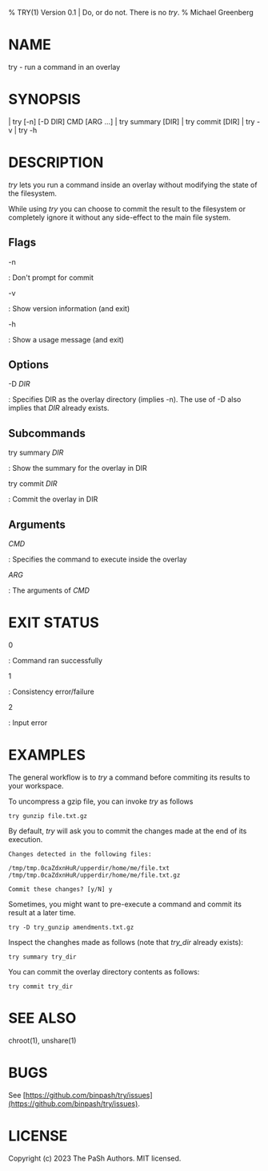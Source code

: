 % TRY(1) Version 0.1 | Do, or do not. There is no *try*.
% Michael Greenberg

# NAME

try - run a command in an overlay

# SYNOPSIS
| try [-n] [-D DIR] CMD [ARG ...]
| try summary [DIR]
| try commit [DIR]
| try -v
| try -h

# DESCRIPTION

*try* lets you run a command inside an overlay without modifying the state of the filesystem.

While using *try* you can choose to commit the result to the filesystem or completely ignore it without any side-effect to the main file system.

## Flags

-n

: Don't prompt for commit

-v

: Show version information (and exit)
  
-h

: Show a usage message (and exit)


## Options

-D *DIR*

: Specifies DIR as the overlay directory (implies -n). The use of -D also implies that *DIR* already exists.

## Subcommands

try summary *DIR*   

: Show the summary for the overlay in DIR

try commit *DIR*

: Commit the overlay in DIR

## Arguments
 
*CMD*

: Specifies the command to execute inside the overlay

*ARG*

: The arguments of *CMD*

# EXIT STATUS

0

: Command ran successfully

1

: Consistency error/failure

2

: Input error

# EXAMPLES

The general workflow is to *try* a command before commiting its results to your workspace. 

To uncompress a gzip file, you can invoke *try* as follows

```
try gunzip file.txt.gz
```

By default, *try* will ask you to commit the changes made at the end of its execution.

```
Changes detected in the following files:

/tmp/tmp.0caZdxnHuR/upperdir/home/me/file.txt
/tmp/tmp.0caZdxnHuR/upperdir/home/me/file.txt.gz

Commit these changes? [y/N] y
```

Sometimes, you might want to pre-execute a command and commit its result at a later time.

```
try -D try_gunzip amendments.txt.gz
```

Inspect the changhes made as follows (note that *try_dir* already exists):

```
try summary try_dir
```

You can commit the overlay directory contents as follows:

```
try commit try_dir
```

# SEE ALSO

chroot(1), unshare(1)

# BUGS

See
[https://github.com/binpash/try/issues](https://github.com/binpash/try/issues).

# LICENSE

Copyright (c) 2023 The PaSh Authors. MIT licensed.
